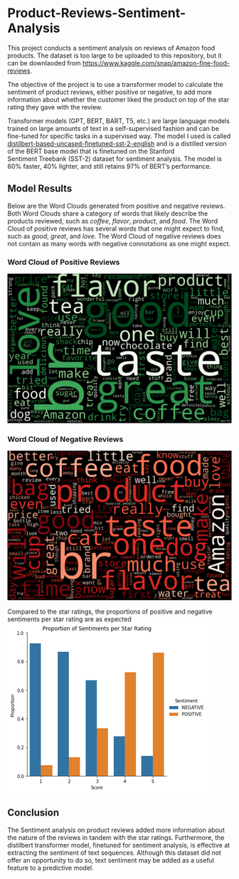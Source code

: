 # Product-Reviews-Sentiment-Analysis

This project conducts a sentiment analysis on reviews of Amazon food products. The dataset is too large to be uploaded to this repository,
but it can be downlaoded from https://www.kaggle.com/snap/amazon-fine-food-reviews.

The objective of the project is to use a transformer model to calculate the sentiment of product reviews, either positive or negative, to add more information about whether the customer liked the product on top of the star rating they gave with the review.

Transformer models (GPT, BERT, BART, T5, etc.) are large language models trained on large amounts of text in a self-supervised fashion and can be fine-tuned for specific tasks in a supervised way. The model I used is called [distilbert-based-uncased-finetuned-sst-2-english](https://huggingface.co/distilbert-base-uncased-finetuned-sst-2-english) and is a distilled version of the BERT base model that is finetuned on the Stanford Sentiment Treebank (SST-2) dataset for sentiment analysis. The model is 60% faster, 40% lighter, and still retains 97% of BERT’s performance.

## Model Results

Below are the Word Clouds generated from positive and negative reviews. Both Word Clouds share a category of words that likely describe the products reviewed, such as *coffee*, *flavor*, *product*, and *food*. The Word Cloud of positive reviews has several words that one might expect to find, such as *good*, *great*, and *love*. The Word Cloud of negative reviews does not contain as many words with negative connotations as one might expect.

### Word Cloud of Positive Reviews
![posWC](plots/posWordCloud.png)

### Word Cloud of Negative Reviews
![negWC](plots/negWordCloud.png)

Compared to the star ratings, the proportions of positive and negative sentiments per star rating are as expected
![propSA](plots/sentimentProportions.png)

## Conclusion
The Sentiment analysis on product reviews added more information about the nature of the reviews in tandem with the star ratings. Furthermore, the distilbert transformer model, finetuned for sentiment analysis, is effective at extracting the sentiment of text sequences. Although this dataset did not offer an opportunity to do so, text sentiment may be added as a useful feature to a predictive model.

